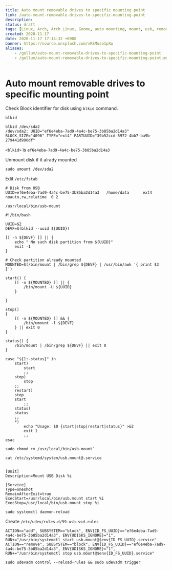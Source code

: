 ```yaml
---
title: Auto mount removable drives to specific mounting point
link: /auto-mount-removable-drives-to-specific-mounting-point
description: 
status: draft
tags: [Linux, Arch, Arch Linux, Gnome, auto mounting, mount, usb, removable]
created: 2020-11-17
date: 2020-11-17 17:14:32 +0900
banner: https://source.unsplash.com/vRSMuso1pXw
aliases:
    - /gollum/auto-mount-removable-drives-to-specific-mounting-point
    - /gollum/auto-mount-removable-drives-to-specific-mounting-point.md
---
```


# Auto mount removable drives to specific mounting point


Check Block identifier for disk using `blkid` command.
```
blkid
```

```
blkid /dev/sda2
/dev/sda2: UUID="ef6e4eba-7ad9-4a4c-be75-3b85ba2d14a3" BLOCK_SIZE="4096" TYPE="ext4" PARTUUID="39b52ccd-5972-4bb7-ba9b-279441d990df"
```

`<blkid>` is `ef6e4eba-7ad9-4a4c-be75-3b85ba2d14a3`


Unmount disk if it alrady mounted
```
sudo umount /dev/sda2
```


Edit `/etc/fstab`
```
# Disk from USB
UUID=ef6e4eba-7ad9-4a4c-be75-3b85ba2d14a3	/home/data     	ext4      	noauto,rw,relatime	0 2
```

`/usr/local/bin/usb-mount`

```
#!/bin/bash

UUID=$2
DEVF=$(blkid --uuid ${UUID})

[[ -n ${DEVF} ]] || {
    echo " No such disk partition from ${UUID}"
    exit -1
}

# Check partition already mounted
MOUNTED=$(/bin/mount | /bin/grep ${DEVF} | /usr/bin/awk '{ print $3 }')

start() {
    [[ -n ${MOUNTED} ]] || {
        /bin/mount -U ${UUID}
    }
	
}

stop()
{
    [[ -n ${MOUNTED} ]] && {
        /bin/umount -l ${DEVF}
    } || exit 0
}

status() {
    /bin/mount | /bin/grep ${DEVF} || exit 0
}

case "${1:-status}" in
    start)
       	start
        ;;
    stop)
        stop
	;;
    restart)
	stop
	start
        ;;
    status)
	status
	;;
    *)
        echo "Usage: $0 {start|stop|restart|status}" >&2
        exit 1
        ;;
esac
```

```
sudo chmod +x /usr/local/bin/usb-mount`
```


`cat /etc/systemd/system/usb.mount@.service`
```

[Unit]
Description=Mount USB Disk %i

[Service]
Type=oneshot
RemainAfterExit=true
ExecStart=/usr/local/bin/usb.mount start %i
ExecStop=/usr/local/bin/usb.mount stop %i
```

```
sudo systemctl daemon-reload
```

Create `/etc/udev/rules.d/99-usb-ssd.rules`

```
ACTION=="add", SUBSYSTEM=="block", ENV{ID_FS_UUID}=="ef6e4eba-7ad9-4a4c-be75-3b85ba2d14a3", ENV{UDISKS_IGNORE}="1", RUN+="/usr/bin/systemctl start usb.mount@$env{ID_FS_UUID}.service"
ACTION=="remove", SUBSYSTEM=="block", ENV{ID_FS_UUID}=="ef6e4eba-7ad9-4a4c-be75-3b85ba2d14a3", ENV{UDISKS_IGNORE}="1", RUN+="/usr/bin/systemctl stop usb.mount@$env{ID_FS_UUID}.service"

```

```
sudo udevadm control --reload-rules && sudo udevadm trigger
```